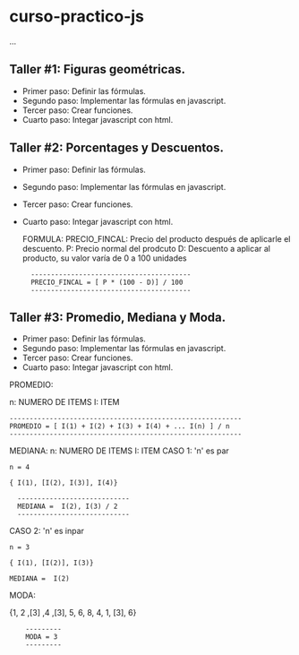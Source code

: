# curso-practico-js

...

## Taller #1: Figuras geométricas.

- Primer paso: Definir las fórmulas.
- Segundo paso: Implementar las fórmulas en javascript.
- Tercer paso: Crear funciones.
- Cuarto paso: Integar javascript con html.

## Taller #2: Porcentages y Descuentos.

- Primer paso: Definir las fórmulas.
- Segundo paso: Implementar las fórmulas en javascript.
- Tercer paso: Crear funciones.
- Cuarto paso: Integar javascript con html.

  FORMULA:
  PRECIO_FINCAL: Precio del producto después de aplicarle el descuento.
  P: Precio normal del prodcuto
  D: Descuento a aplicar al producto, su valor varía de 0 a 100 unidades

        ----------------------------------------
        PRECIO_FINCAL = [ P * (100 - D)] / 100
        ----------------------------------------

## Taller #3: Promedio, Mediana y Moda.

- Primer paso: Definir las fórmulas.
- Segundo paso: Implementar las fórmulas en javascript.
- Tercer paso: Crear funciones.
- Cuarto paso: Integar javascript con html.

PROMEDIO:

n: NUMERO DE ITEMS
I: ITEM

    ----------------------------------------------------------
    PROMEDIO = [ I(1) + I(2) + I(3) + I(4) + ... I(n) ] / n
    ----------------------------------------------------------

MEDIANA:
n: NUMERO DE ITEMS
I: ITEM
CASO 1: 'n' es par

    n = 4

    { I(1), [I(2), I(3)], I(4)}

      ----------------------------
      MEDIANA =  I(2), I(3) / 2
      ----------------------------

CASO 2: 'n' es inpar

    n = 3

    { I(1), [I(2)], I(3)}

    MEDIANA =  I(2)

MODA:

{1, 2 ,[3] ,4 ,[3], 5, 6, 8, 4, 1, [3], 6}

        ---------
        MODA = 3
        ---------
